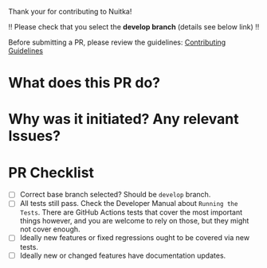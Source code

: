 Thank your for contributing to Nuitka!

!! Please check that you select the **develop branch** (details see below link) !!

Before submitting a PR, please review the guidelines:
[Contributing Guidelines](https://github.com/kayhayen/Nuitka/blob/develop/CONTRIBUTING.md)

# What does this PR do?

# Why was it initiated? Any relevant Issues?

# PR Checklist

- [ ] Correct base branch selected? Should be `develop` branch.
- [ ] All tests still pass. Check the Developer Manual about `Running the Tests`.
      There are GitHub Actions tests that cover the most important
      things however, and you are welcome to rely on those, but they might not
      cover enough.
- [ ] Ideally new features or fixed regressions ought to be covered via new tests.
- [ ] Ideally new or changed features have documentation updates.

